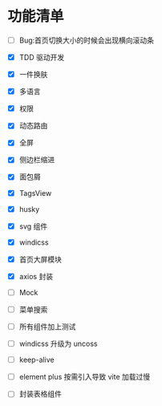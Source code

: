 # 功能清单

- [ ] Bug:首页切换大小的时候会出现横向滚动条

- [x] TDD 驱动开发

- [x] 一件换肤

- [x] 多语言

- [x] 权限

- [x] 动态路由

- [x] 全屏

- [x] 侧边栏缩进

- [x] 面包屑

- [x] TagsView

- [x] husky

- [x] svg 组件

- [x] windicss

- [x] 首页大屏模块

- [x] axios 封装

- [ ] Mock

- [ ] 菜单搜索

- [ ] 所有组件加上测试

- [ ] windicss 升级为 uncoss

- [ ] keep-alive

- [ ] element plus 按需引入导致 vite 加载过慢

- [ ] 封装表格组件
